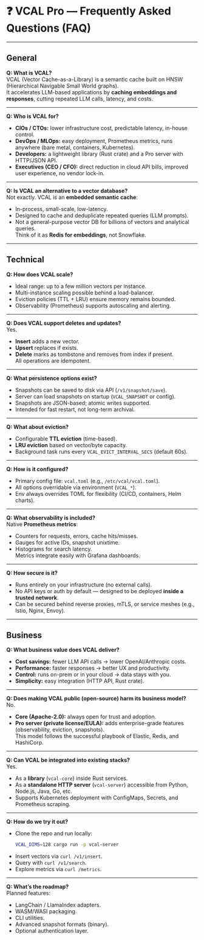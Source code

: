 # ❓ VCAL Pro — Frequently Asked Questions (FAQ)

---

## General

**Q: What is VCAL?**  
VCAL (Vector Cache-as-a-Library) is a semantic cache built on HNSW (Hierarchical Navigable Small World graphs).  
It accelerates LLM-based applications by **caching embeddings and responses**, cutting repeated LLM calls, latency, and costs.

---

**Q: Who is VCAL for?**  
- **CIOs / CTOs:** lower infrastructure cost, predictable latency, in-house control.  
- **DevOps / MLOps:** easy deployment, Prometheus metrics, runs anywhere (bare metal, containers, Kubernetes).  
- **Developers:** a lightweight library (Rust crate) and a Pro server with HTTP/JSON API.  
- **Executives (CEO / CFO):** direct reduction in cloud API bills, improved user experience, no vendor lock-in.

---

**Q: Is VCAL an alternative to a vector database?**  
Not exactly. VCAL is an **embedded semantic cache**:
- In-process, small-scale, low-latency.
- Designed to cache and deduplicate repeated queries (LLM prompts).  
- Not a general-purpose vector DB for billions of vectors and analytical queries.  
Think of it as **Redis for embeddings**, not Snowflake.

---

## Technical

**Q: How does VCAL scale?**  
- Ideal range: up to a few million vectors per instance.  
- Multi-instance scaling possible behind a load-balancer.  
- Eviction policies (TTL + LRU) ensure memory remains bounded.  
- Observability (Prometheus) supports autoscaling and alerting.

---

**Q: Does VCAL support deletes and updates?**  
Yes.  
- **Insert** adds a new vector.  
- **Upsert** replaces if exists.  
- **Delete** marks as tombstone and removes from index if present.  
All operations are idempotent.

---

**Q: What persistence options exist?**  
- Snapshots can be saved to disk via API (`/v1/snapshot/save`).  
- Server can load snapshots on startup (`VCAL_SNAPSHOT` or config).  
- Snapshots are JSON-based; atomic writes supported.  
- Intended for fast restart, not long-term archival.

---

**Q: What about eviction?**  
- Configurable **TTL eviction** (time-based).  
- **LRU eviction** based on vector/byte capacity.  
- Background task runs every `VCAL_EVICT_INTERVAL_SECS` (default 60s).  

---

**Q: How is it configured?**  
- Primary config file: `vcal.toml` (e.g., `/etc/vcal/vcal.toml`).  
- All options overridable via environment (`VCAL_*`).  
- Env always overrides TOML for flexibility (CI/CD, containers, Helm charts).

---

**Q: What observability is included?**  
Native **Prometheus metrics**:  
- Counters for requests, errors, cache hits/misses.  
- Gauges for active IDs, snapshot unixtime.  
- Histograms for search latency.  
Metrics integrate easily with Grafana dashboards.

---

**Q: How secure is it?**  
- Runs entirely on your infrastructure (no external calls).  
- No API keys or auth by default — designed to be deployed **inside a trusted network**.  
- Can be secured behind reverse proxies, mTLS, or service meshes (e.g., Istio, Nginx, Envoy).

---

## Business

**Q: What business value does VCAL deliver?**  
- **Cost savings:** fewer LLM API calls → lower OpenAI/Anthropic costs.  
- **Performance:** faster responses → better UX and productivity.  
- **Control:** runs on-prem or in your cloud → data stays with you.  
- **Simplicity:** easy integration (HTTP API, Rust crate).  

---

**Q: Does making VCAL public (open-source) harm its business model?**  
No.  
- **Core (Apache-2.0):** always open for trust and adoption.  
- **Pro server (private license/EULA):** adds enterprise-grade features (observability, eviction, snapshots).  
This model follows the successful playbook of Elastic, Redis, and HashiCorp.

---

**Q: Can VCAL be integrated into existing stacks?**  
Yes.  
- As a **library** (`vcal-core`) inside Rust services.  
- As a **standalone HTTP server** (`vcal-server`) accessible from Python, Node.js, Java, Go, etc.  
- Supports Kubernetes deployment with ConfigMaps, Secrets, and Prometheus scraping.

---

**Q: How do we try it out?**  
- Clone the repo and run locally:
  ```bash
  VCAL_DIMS=128 cargo run -p vcal-server
  ```
- Insert vectors via `curl /v1/insert`.  
- Query with `curl /v1/search`.  
- Explore metrics via `curl /metrics`.  

---

**Q: What’s the roadmap?**  
Planned features:  
- LangChain / LlamaIndex adapters.  
- WASM/WASI packaging.  
- CLI utilities.  
- Advanced snapshot formats (binary).  
- Optional authentication layer.
